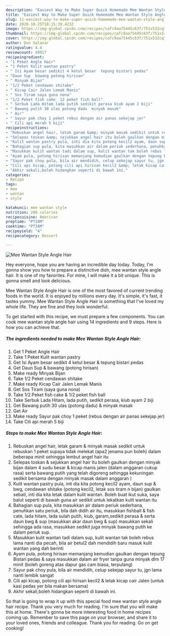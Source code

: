 ```yaml
---
description: "Easiest Way to Make Super Quick Homemade Mee Wantan Style Angle Hair"
title: "Easiest Way to Make Super Quick Homemade Mee Wantan Style Angle Hair"
slug: 11-easiest-way-to-make-super-quick-homemade-mee-wantan-style-angle-hair
date: 2020-10-25T18:15:39.423Z
image: https://img-global.cpcdn.com/recipes/cafc9aa75445c63f/751x532cq70/mee-wantan-style-angle-hair-resipi-foto-utama.jpg
thumbnail: https://img-global.cpcdn.com/recipes/cafc9aa75445c63f/751x532cq70/mee-wantan-style-angle-hair-resipi-foto-utama.jpg
cover: https://img-global.cpcdn.com/recipes/cafc9aa75445c63f/751x532cq70/mee-wantan-style-angle-hair-resipi-foto-utama.jpg
author: Don Salazar
ratingvalue: 4.4
reviewcount: 49917
recipeingredient:
- "1 Peket Angle Hair"
- "1 Peket Kulit wantan pastry"
- " Isi Ayam besar sedikit 4 ketul besar  tepung bistari pedas"
- "Daun Sup  bawang potong hirisan"
- " Minyak Bijan"
- "1/2 Peket cendawan shitake"
- " Kicap Cair Jalen Lemak Manis"
- " Sos Tiram saya guna nona"
- "1/2 Peket fish cake  12 peket fish ball"
- " Serbuk Lada Hitam lada putih sedikit perasa kiub ayam 2 biji"
- " Bawang putih 30 ulas potong dadu  minyak masak"
- " Air"
- " Sayur pak choy 1 peket rebus dengan air panas sekejap jer"
- " Cili api merah 5 biji"
recipeinstructions:
- "Rebuskan angel hair, letak garam &amp; minyak masak sedikit untuk rebuskan 1 peket supaya tidak melekat (apa2 jenama pun boleh) dalam beberapa minit sehingga lembut angel hair itu"
- "Selepas toskan &amp; sejukkan angel hair itu boleh gaulkan dengan minyak bijan dalam 4 sudu besar &amp; kicap manis jalen (dalam anggaran cukup rasa) serta bawang putih yang telah digoreng sehingga kekuningan sedikit bersama dengan minyak masak dalam anggaran )"
- "Kulit wantan pastry pula, inti dia kita potong kecil2 ayam, daun sup &amp; bwg, cendawan shitake (potong kecil2, letak sos tiram n bijan) gaulkan sebati, inti dia kita letak dalam kulit wantan. Boleh buat ikut suka, saya balut seperti di bawah guna air sedikit untuk lekatkan kulit wantan itu"
- "Bahagian sup pula, kita masukkan air dalam periuk sederhana, penuhkan satu periuk, bila dah didih air itu, masukkan fishball &amp; fish cate, lada hitam, lada sulah putih, kiub, garam,sedikit perasa &amp; serta daun bwg &amp; sup (masukkan akar daun bwg &amp; sup) masukkan sekali sehingga ada rasa, masukkan sedikit juga minyak bawang putih ke dalam periuk sup."
- "Masukkan kulit wantan tadi dalam sup, kulit wantan tak boleh rebus lama nanti dia pecah, bila air betul2 dah mendidih baru masuk kulit wantan yang dah berinti"
- "Ayam pula, potong hirisan memanjang kemudian gaulkan dengan tepung Bistari pedas &amp; saya masukkan dalam air fryer tanpa guna minyak dlm 17 minit (boleh goreng atas dapur gas cam biasa, terpulang)"
- "Sayur pak choy pula, bila air mendidih, celup sekejap sayur tu, jgn lama nanti lembik sangat"
- "Cili api kicap, potong cili api hirisan kecil2 &amp; letak kicap cair Jalen (untuk kasi pedas yer bila makan bersama)"
- "Akhir sekali,boleh hidangkan seperti di bawah ini."
categories:
- Recipe
tags:
- mee
- wantan
- style

katakunci: mee wantan style 
nutrition: 208 calories
recipecuisine: American
preptime: "PT10M"
cooktime: "PT34M"
recipeyield: "4"
recipecategory: Dessert

---
```



![Mee Wantan Style Angle Hair](https://img-global.cpcdn.com/recipes/cafc9aa75445c63f/751x532cq70/mee-wantan-style-angle-hair-resipi-foto-utama.jpg)

Hey everyone, hope you are having an incredible day today. Today, I'm gonna show you how to prepare a distinctive dish, mee wantan style angle hair. It is one of my favorites. For mine, I will make it a bit unique. This is gonna smell and look delicious.

Mee Wantan Style Angle Hair is one of the most favored of current trending foods in the world. It is enjoyed by millions every day. It's simple, it's fast, it tastes yummy. Mee Wantan Style Angle Hair is something that I've loved my whole life. They are fine and they look wonderful.




To get started with this recipe, we must prepare a few components. You can cook mee wantan style angle hair using 14 ingredients and 9 steps. Here is how you can achieve that.

<!--inarticleads1-->

##### The ingredients needed to make Mee Wantan Style Angle Hair:

1. Get 1 Peket Angle Hair
1. Take 1 Peket Kulit wantan pastry
1. Get  Isi Ayam besar sedikit 4 ketul besar &amp; tepung bistari pedas
1. Get Daun Sup &amp; bawang (potong hirisan)
1. Make ready  Minyak Bijan
1. Take 1/2 Peket cendawan shitake
1. Make ready  Kicap Cair Jalen Lemak Manis
1. Get  Sos Tiram (saya guna nona)
1. Take 1/2 Peket fish cake &amp; 1/2 peket fish ball
1. Take  Serbuk Lada Hitam, lada putih, sedikit perasa, kiub ayam 2 biji
1. Get  Bawang putih 30 ulas (potong dadu) &amp; minyak masak
1. Get  Air
1. Make ready  Sayur pak choy 1 peket (rebus dengan air panas sekejap jer)
1. Take  Cili api merah 5 biji




<!--inarticleads2-->

##### Steps to make Mee Wantan Style Angle Hair:

1. Rebuskan angel hair, letak garam &amp; minyak masak sedikit untuk rebuskan 1 peket supaya tidak melekat (apa2 jenama pun boleh) dalam beberapa minit sehingga lembut angel hair itu
1. Selepas toskan &amp; sejukkan angel hair itu boleh gaulkan dengan minyak bijan dalam 4 sudu besar &amp; kicap manis jalen (dalam anggaran cukup rasa) serta bawang putih yang telah digoreng sehingga kekuningan sedikit bersama dengan minyak masak dalam anggaran )
1. Kulit wantan pastry pula, inti dia kita potong kecil2 ayam, daun sup &amp; bwg, cendawan shitake (potong kecil2, letak sos tiram n bijan) gaulkan sebati, inti dia kita letak dalam kulit wantan. Boleh buat ikut suka, saya balut seperti di bawah guna air sedikit untuk lekatkan kulit wantan itu
1. Bahagian sup pula, kita masukkan air dalam periuk sederhana, penuhkan satu periuk, bila dah didih air itu, masukkan fishball &amp; fish cate, lada hitam, lada sulah putih, kiub, garam,sedikit perasa &amp; serta daun bwg &amp; sup (masukkan akar daun bwg &amp; sup) masukkan sekali sehingga ada rasa, masukkan sedikit juga minyak bawang putih ke dalam periuk sup.
1. Masukkan kulit wantan tadi dalam sup, kulit wantan tak boleh rebus lama nanti dia pecah, bila air betul2 dah mendidih baru masuk kulit wantan yang dah berinti
1. Ayam pula, potong hirisan memanjang kemudian gaulkan dengan tepung Bistari pedas &amp; saya masukkan dalam air fryer tanpa guna minyak dlm 17 minit (boleh goreng atas dapur gas cam biasa, terpulang)
1. Sayur pak choy pula, bila air mendidih, celup sekejap sayur tu, jgn lama nanti lembik sangat
1. Cili api kicap, potong cili api hirisan kecil2 &amp; letak kicap cair Jalen (untuk kasi pedas yer bila makan bersama)
1. Akhir sekali,boleh hidangkan seperti di bawah ini.




So that is going to wrap it up with this special food mee wantan style angle hair recipe. Thank you very much for reading. I'm sure that you will make this at home. There's gonna be more interesting food in home recipes coming up. Remember to save this page on your browser, and share it to your loved ones, friends and colleague. Thank you for reading. Go on get cooking!
